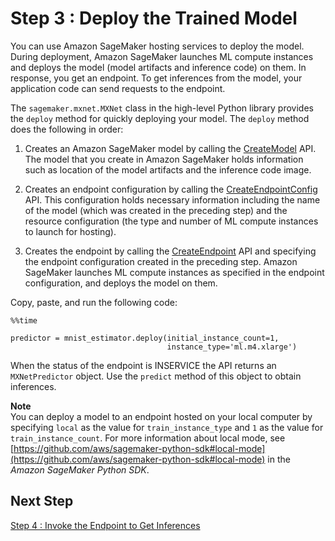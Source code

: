 # Step 3 : Deploy the Trained Model<a name="mxnet-example1-deploy"></a>

You can use Amazon SageMaker hosting services to deploy the model\. During deployment, Amazon SageMaker launches ML compute instances and deploys the model \(model artifacts and inference code\) on them\. In response, you get an endpoint\. To get inferences from the model, your application code can send requests to the endpoint\.

The `sagemaker.mxnet.MXNet` class in the high\-level Python library provides the `deploy` method for quickly deploying your model\. The `deploy` method does the following in order:

1. Creates an Amazon SageMaker model by calling the [CreateModel](API_CreateModel.md) API\. The model that you create in Amazon SageMaker holds information such as location of the model artifacts and the inference code image\. 

1. Creates an endpoint configuration by calling the [CreateEndpointConfig](API_CreateEndpointConfig.md) API\. This configuration holds necessary information including the name of the model \(which was created in the preceding step\) and the resource configuration \(the type and number of ML compute instances to launch for hosting\)\. 

1. Creates the endpoint by calling the [CreateEndpoint](API_CreateEndpoint.md) API and specifying the endpoint configuration created in the preceding step\. Amazon SageMaker launches ML compute instances as specified in the endpoint configuration, and deploys the model on them\.

Copy, paste, and run the following code:

```
%%time

predictor = mnist_estimator.deploy(initial_instance_count=1,
                                   instance_type='ml.m4.xlarge')
```

When the status of the endpoint is INSERVICE the API returns an `MXNetPredictor` object\. Use the `predict` method of this object to obtain inferences\.

**Note**  
You can deploy a model to an endpoint hosted on your local computer by specifying `local` as the value for `train_instance_type` and `1` as the value for `train_instance_count`\. For more information about local mode, see [https://github.com/aws/sagemaker-python-sdk#local-mode](https://github.com/aws/sagemaker-python-sdk#local-mode) in the *Amazon SageMaker Python SDK*\.

## Next Step<a name="mxnet-example1-deploy-nexttopic"></a>

 [Step 4 : Invoke the Endpoint to Get Inferences ](mxnet-example-invoke.md) 